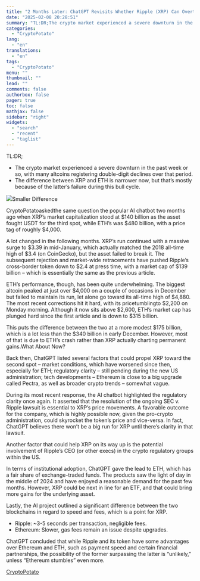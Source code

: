 ```yaml
---
title: "2 Months Later: ChatGPT Revisits Whether Ripple (XRP) Can Overtake Ethereum (ETH)"
date: "2025-02-08 20:28:51"
summary: "TL:DR;The crypto market experienced a severe downturn in the past week or so, with many altcoins registering double-digit declines over that period.The difference between XRP and ETH is narrower now, but that’s mostly because of the latter’s failure during this bull cycle.Smaller DifferenceCryptoPotatoaskedthe same question the popular AI chatbot two..."
categories:
  - "CryptoPotato"
lang:
  - "en"
translations:
  - "en"
tags:
  - "CryptoPotato"
menu: ""
thumbnail: ""
lead: ""
comments: false
authorbox: false
pager: true
toc: false
mathjax: false
sidebar: "right"
widgets:
  - "search"
  - "recent"
  - "taglist"
---
```


TL:DR;

* The crypto market experienced a severe downturn in the past week or so, with many altcoins registering double-digit declines over that period.
* The difference between XRP and ETH is narrower now, but that’s mostly because of the latter’s failure during this bull cycle.

![](https://s3.tradingview.com/news/image/cryptopotato:7a3e1543b094b-6feb8e31de5e2bbee98b6c569520d894-resized.jpeg)Smaller Difference

CryptoPotatoaskedthe same question the popular AI chatbot two months ago when XRP’s market capitalization stood at $140 billion as the asset fought USDT for the third spot, while ETH’s was $480 billion, with a price tag of roughly $4,000.

A lot changed in the following months. XRP’s run continued with a massive surge to $3.39 in mid-January, which actually matched the 2018 all-time high of $3.4 (on CoinGecko), but the asset failed to break it. The subsequent rejection and market-wide retracements have pushed Ripple’s cross-border token down to $2.4 at press time, with a market cap of $139 billion – which is essentially the same as the previous article.

ETH’s performance, though, has been quite underwhelming. The biggest altcoin peaked at just over $4,000 on a couple of occasions in December but failed to maintain its run, let alone go toward its all-time high of $4,880. The most recent corrections hit it hard, with its pricetumblingto $2,200 on Monday morning. Although it now sits above $2,600, ETH’s market cap has plunged hard since the first article and is down to $315 billion.

This puts the difference between the two at a more modest $175 billion, which is a lot less than the $340 billion in early December. However, most of that is due to ETH’s crash rather than XRP actually charting permanent gains.What About Now?

Back then, ChatGPT listed several factors that could propel XRP toward the second spot – market conditions, which have worsened since then, especially for ETH; regulatory clarity – still pending during the new US administration; tech developments – Ethereum is close to a big upgrade called Pectra, as well as broader crypto trends – somewhat vague.

During its most recent response, the AI chatbot highlighted the regulatory clarity once again. It asserted that the resolution of the ongoing SEC v. Ripple lawsuit is essential to XRP’s price movements. A favorable outcome for the company, which is highly possible now, given the pro-crypto administration, could skyrocket the token’s price and vice-versa. In fact, ChatGPT believes there won’t be a big run for XRP until there’s clarity in that lawsuit.

Another factor that could help XRP on its way up is the potential involvement of Ripple’s CEO (or other execs) in the crypto regulatory groups within the US.

In terms of institutional adoption, ChatGPT gave the lead to ETH, which has a fair share of exchange-traded funds. The products saw the light of day in the middle of 2024 and have enjoyed a reasonable demand for the past few months. However, XRP could be next in line for an ETF, and that could bring more gains for the underlying asset.

Lastly, the AI project outlined a significant difference between the two blockchains in regard to speed and fees, which is a point for XRP.

* Ripple: ~3-5 seconds per transaction, negligible fees.
* Ethereum: Slower, gas fees remain an issue despite upgrades.

ChatGPT concluded that while Ripple and its token have some advantages over Ethereum and ETH, such as payment speed and certain financial partnerships, the possibility of the former surpassing the latter is “unlikely,” unless “Ethereum stumbles” even more.

[CryptoPotato](https://www.tradingview.com/news/cryptopotato:7a3e1543b094b:0-2-months-later-chatgpt-revisits-whether-ripple-xrp-can-overtake-ethereum-eth/)
